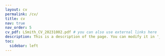 ```yaml
---
layout: cv
permalink: /cv/
title: cv
nav: true
nav_order: 5
cv_pdf: LSmith_CV_20231002.pdf # you can also use external links here
description: This is a description of the page. You can modify it in '_pages/cv.md'. You can also change or remove the top pdf download button.
toc:
  sidebar: left
---
```

